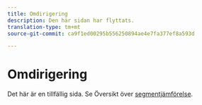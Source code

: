 ```yaml
---
title: Omdirigering
description: Den här sidan har flyttats.
translation-type: tm+mt
source-git-commit: ca9f1ed00295b556250894ae4e7fa377ef8a593d

---
```



# Omdirigering

Det här är en tillfällig sida. Se Översikt över [segmentjämförelse](segment-comparison.md).
